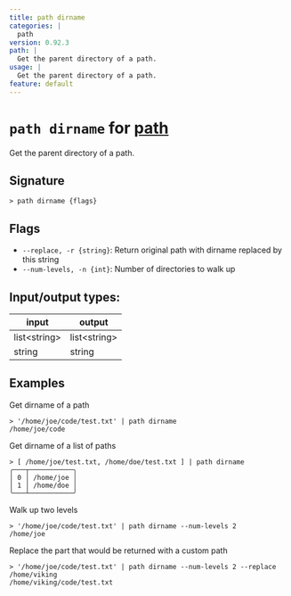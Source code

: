 ```yaml
---
title: path dirname
categories: |
  path
version: 0.92.3
path: |
  Get the parent directory of a path.
usage: |
  Get the parent directory of a path.
feature: default
---
```

<!-- This file is automatically generated. Please edit the command in https://github.com/nushell/nushell instead. -->

# `path dirname` for [path](/commands/categories/path.md)

<div class='command-title'>Get the parent directory of a path.</div>

## Signature

```> path dirname {flags} ```

## Flags

 -  `--replace, -r {string}`: Return original path with dirname replaced by this string
 -  `--num-levels, -n {int}`: Number of directories to walk up


## Input/output types:

| input        | output       |
| ------------ | ------------ |
| list\<string\> | list\<string\> |
| string       | string       |
## Examples

Get dirname of a path
```nu
> '/home/joe/code/test.txt' | path dirname
/home/joe/code
```

Get dirname of a list of paths
```nu
> [ /home/joe/test.txt, /home/doe/test.txt ] | path dirname
╭───┬───────────╮
│ 0 │ /home/joe │
│ 1 │ /home/doe │
╰───┴───────────╯

```

Walk up two levels
```nu
> '/home/joe/code/test.txt' | path dirname --num-levels 2
/home/joe
```

Replace the part that would be returned with a custom path
```nu
> '/home/joe/code/test.txt' | path dirname --num-levels 2 --replace /home/viking
/home/viking/code/test.txt
```
